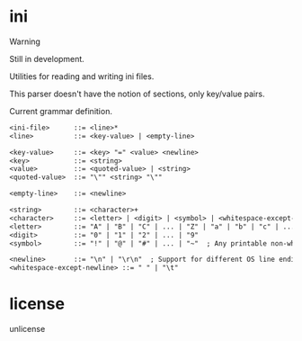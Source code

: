 # ini

> [!WARNING]
> Still in development.

Utilities for reading and writing ini files.

This parser doesn't have the notion of sections, only key/value pairs.

Current grammar definition.

```txt
<ini-file>      ::= <line>*
<line>          ::= <key-value> | <empty-line>

<key-value>     ::= <key> "=" <value> <newline>
<key>           ::= <string>
<value>         ::= <quoted-value> | <string>
<quoted-value>  ::= "\"" <string> "\""

<empty-line>    ::= <newline>

<string>        ::= <character>+
<character>     ::= <letter> | <digit> | <symbol> | <whitespace-except-newline>
<letter>        ::= "A" | "B" | "C" | ... | "Z" | "a" | "b" | "c" | ... | "z"
<digit>         ::= "0" | "1" | "2" | ... | "9"
<symbol>        ::= "!" | "@" | "#" | ... | "~"  ; Any printable non-whitespace character

<newline>       ::= "\n" | "\r\n"  ; Support for different OS line endings
<whitespace-except-newline> ::= " " | "\t"
```

# license

unlicense
